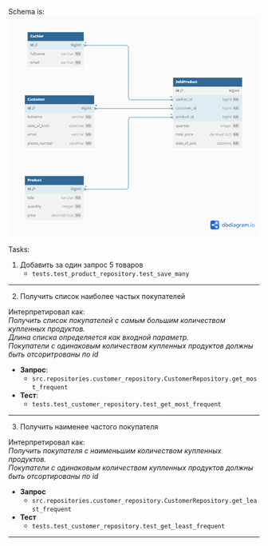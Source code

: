 Schema is:
![](./schema.png)

Tasks:

1. Добавить за один запрос 5 товаров
    - `tests.test_product_repository.test_save_many`

---

2. Получить список наиболее частых покупателей

Интерпретировал как:  
_Получить список покупателей с самым большим количеством купленных продуктов._  
_Длина списка определяется как входной параметр._  
_Покупатели с одинаковым количеством купленных продуктов должны быть отсоритрованы по
id_

- **Запрос**:
    - `src.repositories.customer_repository.CustomerRepository.get_most_frequent`
- **Тест**:
    - `tests.test_customer_repository.test_get_most_frequent`

---

3. Получить наименее частого покупателя

Интерпретировал как:  
_Получить покупателя с наименьшим количеством купленных продуктов._  
_Покупатели с одинаковым количеством купленных продуктов должны быть отсортированы по
id_

- **Запрос**
    - `src.repositories.customer_repository.CustomerRepository.get_least_frequent`
- **Тест**
    - `tests.test_customer_repository.test_get_least_frequent`

---

